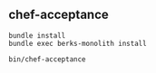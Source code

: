 chef-acceptance
---------------

```
bundle install
bundle exec berks-monolith install
```

```
bin/chef-acceptance
```
